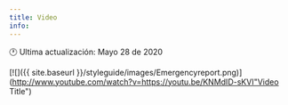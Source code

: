 ```yaml
---
title: Video
info:
---
```

🕐 Ultima actualización: Mayo 28 de 2020


[![]({{ site.baseurl }}/styleguide/images/Emergencyreport.png)](http://www.youtube.com/watch?v=https://youtu.be/KNMdID-sKVI"Video Title")

